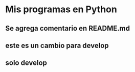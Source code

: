 # Mis programas en Python

## Se agrega comentario en README.md

## este es un cambio para develop

## solo develop